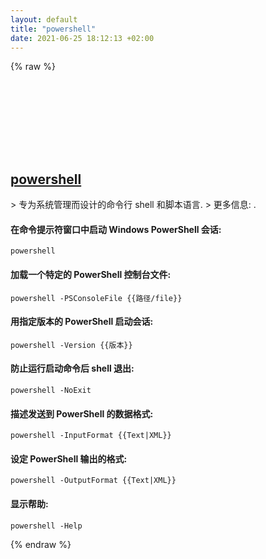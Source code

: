 ```yaml
---
layout: default
title: "powershell"
date: 2021-06-25 18:12:13 +02:00
---
```

{% raw %}
<h2 id="powershell">
  <a href="/zh/windows/powershell.html">powershell</a> <a href="#powershell"><svg class="icon">
    <use href="/assets/images/unicode_sprite.svg#link" />
  </svg></a>
</h2>
> 专为系统管理而设计的命令行 shell 和脚本语言.
> 更多信息: <https://docs.microsoft.com/windows-server/administration/windows-commands/powershell>.

#### 在命令提示符窗口中启动 Windows PowerShell 会话:
```shell
powershell
```
#### 加载一个特定的 PowerShell 控制台文件:
```shell
powershell -PSConsoleFile {{路径/file}}
```
#### 用指定版本的 PowerShell 启动会话:
```shell
powershell -Version {{版本}}
```
#### 防止运行启动命令后 shell 退出:
```shell
powershell -NoExit
```
#### 描述发送到 PowerShell 的数据格式:
```shell
powershell -InputFormat {{Text|XML}}
```
#### 设定 PowerShell 输出的格式:
```shell
powershell -OutputFormat {{Text|XML}}
```
#### 显示帮助:
```shell
powershell -Help
```
{% endraw %}